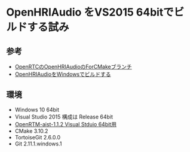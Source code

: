 # OpenHRIAudio をVS2015 64bitでビルドする試み

## 参考
- [OpenRTCのOpenHRIAudioのForCMakeブランチ](https://github.com/openrtc/OpenHRIAudio)
- [OpenHRIAudioをWindowsでビルドする](http://openrtc.org/OpenHRI/build/OpenHRIAudio_windows.html)

## 環境
- Windows 10 64bit
- Visual Studio 2015 構成は Release 64bit
- [OpenRTM-aist-1.1.2 Visual Stduio 64bit用](https://www.openrtm.org/openrtm/ja/content/openrtm-aist-c-112-release)
- CMake 3.10.2
- TortoiseGit 2.6.0.0
- Git 2.11.1.windows.1
